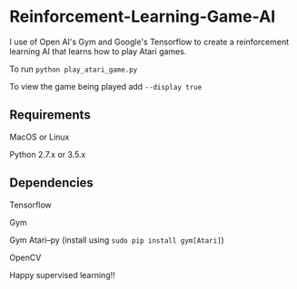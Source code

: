 # Reinforcement-Learning-Game-AI
I use of Open AI's Gym and Google's Tensorflow to create a reinforcement learning AI that learns how to play Atari games. 

To run `python play_atari_game.py`

To view the game being played add `--display true` 
## Requirements 
MacOS or Linux

Python 2.7.x or 3.5.x
## Dependencies
Tensorflow

Gym

Gym Atari–py (install using `sudo pip install gym[Atari]`)

OpenCV 

Happy supervised learning!!
